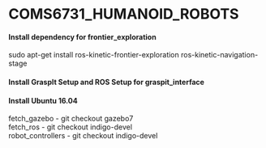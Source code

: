 # COMS6731_HUMANOID_ROBOTS

#### Install dependency for frontier_exploration
sudo apt-get install ros-kinetic-frontier-exploration ros-kinetic-navigation-stage


#### Install GraspIt Setup and ROS Setup for graspit_interface


#### Install Ubuntu 16.04  
fetch_gazebo - git checkout gazebo7  
fetch_ros - git checkout indigo-devel  
robot_controllers - git checkout indigo-devel
